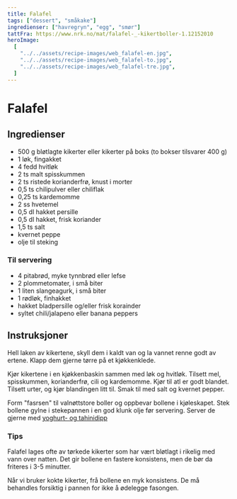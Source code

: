 ```yaml
---
title: Falafel
tags: ["dessert", "småkake"]
ingredienser: ["havregryn", "egg", "smør"]
tattFra: https://www.nrk.no/mat/falafel-_-kikertboller-1.12152010
heroImage:
  [
    "../../assets/recipe-images/web_falafel-en.jpg",
    "../../assets/recipe-images/web_falafel-to.jpg",
    "../../assets/recipe-images/web_falafel-tre.jpg",
  ]
---
```


# Falafel

## Ingredienser

- 500 g bløtlagte kikerter eller kikerter på boks (to bokser tilsvarer 400 g)
- 1 løk, fingakket
- 4 fedd hvitløk
- 2 ts malt spisskummen
- 2 ts ristede korianderfrø, knust i morter
- 0,5 ts chilipulver eller chiliflak
- 0,25 ts kardemomme
- 2 ss hvetemel
- 0,5 dl hakket persille
- 0,5 dl hakket, frisk koriander
- 1,5 ts salt
- kvernet peppe
- olje til steking

### Til servering

- 4 pitabrød, myke tynnbrød eller lefse
- 2 plommetomater, i små biter
- 1 liten slangeagurk, i små biter
- 1 rødløk, finhakket
- hakket bladpersille og/eller frisk korainder
- syltet chili/jalapeno eller banana peppers

## Instruksjoner

Hell laken av kikertene, skyll dem i kaldt van og la vannet renne godt av ertene. Klapp dem gjerne tørre på et kjøkkenklede.

Kjør kikertene i en kjøkkenbaskin sammen med løk og hvitløk. Tilsett mel, spisskummen, korianderfrø, cili og kardemomme. Kjør til atl er godt blandet. Tilsett urter, og kjør blandingen litt til. Smak til med salt og kvernet pepper.

Form "fasrsen" til valnøttstore boller og oppbevar bollene i kjøleskapet. Stek bollene gylne i stekepannen i en god klunk olje før servering. Server de gjerne med [yoghurt- og tahinidipp](yoghurt-tahinidipp)

### Tips

Falafel lages ofte av tørkede kikerter som har vært bløtlagt i rikelig med vann over natten. Det gir bollene en fastere konsistens, men de bør da friteres i 3-5 minutter.

Når vi bruker kokte kikerter, frå bollene en myk konsistens. De må behandles forsiktig i pannen for ikke å ødelegge fasongen.
